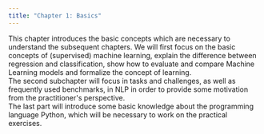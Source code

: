 ```yaml
---
title: "Chapter 1: Basics"
---
```

This chapter introduces the basic concepts which are necessary to understand the subsequent chapters. We will first focus on the basic concepts of (supervised) machine learning, explain the difference between regression and classification, show how to evaluate and compare Machine Learning models and formalize the concept of learning.  
The second subchapter will focus in tasks and challenges, as well as frequently used benchmarks, in NLP in order to provide some motivation from the practitioner's perspective.  
The last part will introduce some basic knowledge about the programming language Python, which will be necessary to work on the practical exercises.
